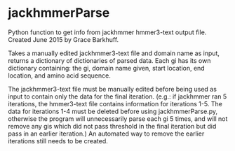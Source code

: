# jackhmmerParse
Python function to get info from jackhmmer hmmer3-text output file.
Created June 2015 by Grace Barkhuff.

Takes a manually edited jackhmmer3-text file and domain name as input, returns a dictionary of dictionaries
of parsed data. Each gi has its own dictionary containing: the gi, domain name given, start location, end location, and amino acid sequence.

The jackhmmer3-text file must be manually edited before being used as input to contain only the data for the final iteration. (e.g.: if jackhmmer ran 5 iterations, the hmmer3-text file contains information for iterations 1-5. The data for iterations 1-4 must be deleted before using jackhmmerParse.py, otherwise the program will unnecessarily parse each gi 5 times, and will not remove any gis which did not pass threshold in the final iteration but did pass in an earlier iteration.) An automated way to remove the earlier iterations still needs to be created.
